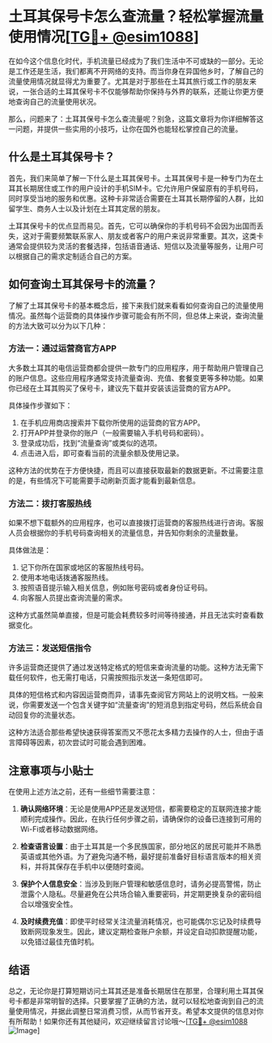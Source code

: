 # 土耳其保号卡怎么查流量？轻松掌握流量使用情况[[TG💪+ @esim1088](https://t.me/s/esim1088)]

在如今这个信息化时代，手机流量已经成为了我们生活中不可或缺的一部分。无论是工作还是生活，我们都离不开网络的支持。而当你身在异国他乡时，了解自己的流量使用情况就显得尤为重要了。尤其是对于那些在土耳其旅行或工作的朋友来说，一张合适的土耳其保号卡不仅能够帮助你保持与外界的联系，还能让你更方便地查询自己的流量使用状况。

那么，问题来了：土耳其保号卡怎么查流量呢？别急，这篇文章将为你详细解答这一问题，并提供一些实用的小技巧，让你在国外也能轻松掌控自己的流量。

## 什么是土耳其保号卡？

首先，我们来简单了解一下什么是土耳其保号卡。土耳其保号卡是一种专门为在土耳其长期居住或工作的用户设计的手机SIM卡。它允许用户保留原有的手机号码，同时享受当地的服务和优惠。这种卡非常适合需要在土耳其长期停留的人群，比如留学生、商务人士以及计划在土耳其定居的朋友。

土耳其保号卡的优点显而易见。首先，它可以确保你的手机号码不会因为出国而丢失，这对于需要频繁联系家人、朋友或者客户的用户来说非常重要。其次，这类卡通常会提供较为灵活的套餐选择，包括语音通话、短信以及流量等服务，让用户可以根据自己的需求定制适合自己的方案。

## 如何查询土耳其保号卡的流量？

了解了土耳其保号卡的基本概念后，接下来我们就来看看如何查询自己的流量使用情况。虽然每个运营商的具体操作步骤可能会有所不同，但总体上来说，查询流量的方法大致可以分为以下几种：

### 方法一：通过运营商官方APP

大多数土耳其的电信运营商都会提供一款专门的应用程序，用于帮助用户管理自己的账户信息。这些应用程序通常支持流量查询、充值、套餐变更等多种功能。如果你已经在土耳其购买了保号卡，建议先下载并安装该运营商的官方APP。

具体操作步骤如下：
1. 在手机应用商店搜索并下载你所使用的运营商的官方APP。
2. 打开APP并登录你的账户（一般需要输入手机号码和密码）。
3. 登录成功后，找到“流量查询”或类似的选项。
4. 点击进入后，即可查看当前的流量余额及使用记录。

这种方法的优势在于方便快捷，而且可以直接获取最新的数据更新。不过需要注意的是，有些情况下可能需要手动刷新页面才能看到最新信息。

### 方法二：拨打客服热线

如果不想下载额外的应用程序，也可以直接拨打运营商的客服热线进行咨询。客服人员会根据你的手机号码查询相关的流量信息，并告知你剩余的流量数量。

具体做法是：
1. 记下你所在国家或地区的客服热线号码。
2. 使用本地电话拨通客服热线。
3. 按照语音提示输入相关信息，例如账号密码或者身份证号码。
4. 向客服人员提出查询流量的需求。

这种方式虽然简单直接，但是可能会耗费较多时间等待接通，并且无法实时查看数据变化。

### 方法三：发送短信指令

许多运营商还提供了通过发送特定格式的短信来查询流量的功能。这种方法无需下载任何软件，也无需打电话，只需按照指示发送一条短信即可。

具体的短信格式和内容因运营商而异，请事先查阅官方网站上的说明文档。一般来说，你需要发送一个包含关键字如“流量查询”的短消息到指定号码，然后系统会自动回复你的流量状态。

这种方法适合那些希望快速获得答案而又不愿花太多精力去操作的人士，但由于语言障碍等因素，初次尝试时可能会遇到困难。

## 注意事项与小贴士

在使用上述方法之前，还有一些细节需要注意：

1. **确认网络环境**：无论是使用APP还是发送短信，都需要稳定的互联网连接才能顺利完成操作。因此，在执行任何步骤之前，请确保你的设备已连接到可用的Wi-Fi或者移动数据网络。

2. **检查语言设置**：由于土耳其是一个多民族国家，部分地区的居民可能并不熟悉英语或其他外语。为了避免沟通不畅，最好提前准备好目标语言版本的相关资料，并将其保存在手机中以便随时查阅。

3. **保护个人信息安全**：当涉及到账户管理和敏感信息时，请务必提高警惕，防止泄露个人隐私。尽量避免在公共场合输入重要密码，并定期更换复杂的密码组合以增强安全性。

4. **及时续费充值**：即使平时经常关注流量消耗情况，也可能偶尔忘记及时续费导致断网现象发生。因此，建议定期检查账户余额，并设定自动扣款提醒功能，以免错过最佳充值时机。

## 结语

总之，无论你是打算短期访问土耳其还是准备长期居住在那里，合理利用土耳其保号卡都是非常明智的选择。只要掌握了正确的方法，就可以轻松地查询到自己的流量使用情况，并据此调整日常消费习惯，从而节省开支。希望本文提供的信息对你有所帮助！如果你还有其他疑问，欢迎继续留言讨论哦～[[TG💪+ @esim1088](https://t.me/s/esim1088) ![Image](https://i.postimg.cc/4NQfJmqS/Snipaste-2025-05-13-00-14-12.png)]